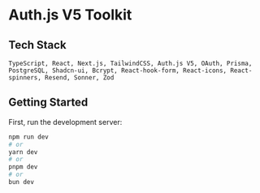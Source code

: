 # Auth.js V5 Toolkit

## Tech Stack

`TypeScript, React, Next.js, TailwindCSS, Auth.js V5, OAuth, Prisma, PostgreSQL, Shadcn-ui, Bcrypt, React-hook-form, React-icons, React-spinners, Resend, Sonner, Zod`

## Getting Started

First, run the development server:

```bash
npm run dev
# or
yarn dev
# or
pnpm dev
# or
bun dev
```
